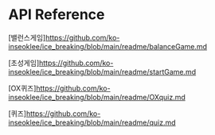 # API Reference

[밸런스게임]https://github.com/ko-inseoklee/ice_breaking/blob/main/readme/balanceGame.md

[초성게임]https://github.com/ko-inseoklee/ice_breaking/blob/main/readme/startGame.md

[OX퀴즈]https://github.com/ko-inseoklee/ice_breaking/blob/main/readme/OXquiz.md

[퀴즈]https://github.com/ko-inseoklee/ice_breaking/blob/main/readme/quiz.md